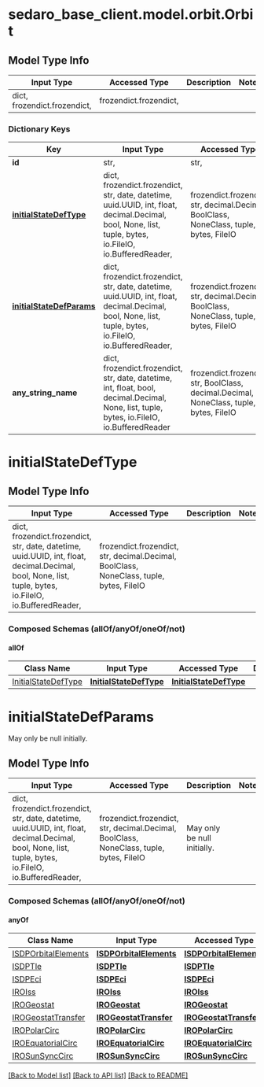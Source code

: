 # sedaro_base_client.model.orbit.Orbit

## Model Type Info
Input Type | Accessed Type | Description | Notes
------------ | ------------- | ------------- | -------------
dict, frozendict.frozendict,  | frozendict.frozendict,  |  | 

### Dictionary Keys
Key | Input Type | Accessed Type | Description | Notes
------------ | ------------- | ------------- | ------------- | -------------
**id** | str,  | str,  |  | [optional] 
**[initialStateDefType](#initialStateDefType)** | dict, frozendict.frozendict, str, date, datetime, uuid.UUID, int, float, decimal.Decimal, bool, None, list, tuple, bytes, io.FileIO, io.BufferedReader,  | frozendict.frozendict, str, decimal.Decimal, BoolClass, NoneClass, tuple, bytes, FileIO |  | [optional] 
**[initialStateDefParams](#initialStateDefParams)** | dict, frozendict.frozendict, str, date, datetime, uuid.UUID, int, float, decimal.Decimal, bool, None, list, tuple, bytes, io.FileIO, io.BufferedReader,  | frozendict.frozendict, str, decimal.Decimal, BoolClass, NoneClass, tuple, bytes, FileIO | May only be null initially. | [optional] 
**any_string_name** | dict, frozendict.frozendict, str, date, datetime, int, float, bool, decimal.Decimal, None, list, tuple, bytes, io.FileIO, io.BufferedReader | frozendict.frozendict, str, BoolClass, decimal.Decimal, NoneClass, tuple, bytes, FileIO | any string name can be used but the value must be the correct type | [optional]

# initialStateDefType

## Model Type Info
Input Type | Accessed Type | Description | Notes
------------ | ------------- | ------------- | -------------
dict, frozendict.frozendict, str, date, datetime, uuid.UUID, int, float, decimal.Decimal, bool, None, list, tuple, bytes, io.FileIO, io.BufferedReader,  | frozendict.frozendict, str, decimal.Decimal, BoolClass, NoneClass, tuple, bytes, FileIO |  | 

### Composed Schemas (allOf/anyOf/oneOf/not)
#### allOf
Class Name | Input Type | Accessed Type | Description | Notes
------------- | ------------- | ------------- | ------------- | -------------
[InitialStateDefType](InitialStateDefType.md) | [**InitialStateDefType**](InitialStateDefType.md) | [**InitialStateDefType**](InitialStateDefType.md) |  | 

# initialStateDefParams

May only be null initially.

## Model Type Info
Input Type | Accessed Type | Description | Notes
------------ | ------------- | ------------- | -------------
dict, frozendict.frozendict, str, date, datetime, uuid.UUID, int, float, decimal.Decimal, bool, None, list, tuple, bytes, io.FileIO, io.BufferedReader,  | frozendict.frozendict, str, decimal.Decimal, BoolClass, NoneClass, tuple, bytes, FileIO | May only be null initially. | 

### Composed Schemas (allOf/anyOf/oneOf/not)
#### anyOf
Class Name | Input Type | Accessed Type | Description | Notes
------------- | ------------- | ------------- | ------------- | -------------
[ISDPOrbitalElements](ISDPOrbitalElements.md) | [**ISDPOrbitalElements**](ISDPOrbitalElements.md) | [**ISDPOrbitalElements**](ISDPOrbitalElements.md) |  | 
[ISDPTle](ISDPTle.md) | [**ISDPTle**](ISDPTle.md) | [**ISDPTle**](ISDPTle.md) |  | 
[ISDPEci](ISDPEci.md) | [**ISDPEci**](ISDPEci.md) | [**ISDPEci**](ISDPEci.md) |  | 
[IROIss](IROIss.md) | [**IROIss**](IROIss.md) | [**IROIss**](IROIss.md) |  | 
[IROGeostat](IROGeostat.md) | [**IROGeostat**](IROGeostat.md) | [**IROGeostat**](IROGeostat.md) |  | 
[IROGeostatTransfer](IROGeostatTransfer.md) | [**IROGeostatTransfer**](IROGeostatTransfer.md) | [**IROGeostatTransfer**](IROGeostatTransfer.md) |  | 
[IROPolarCirc](IROPolarCirc.md) | [**IROPolarCirc**](IROPolarCirc.md) | [**IROPolarCirc**](IROPolarCirc.md) |  | 
[IROEquatorialCirc](IROEquatorialCirc.md) | [**IROEquatorialCirc**](IROEquatorialCirc.md) | [**IROEquatorialCirc**](IROEquatorialCirc.md) |  | 
[IROSunSyncCirc](IROSunSyncCirc.md) | [**IROSunSyncCirc**](IROSunSyncCirc.md) | [**IROSunSyncCirc**](IROSunSyncCirc.md) |  | 

[[Back to Model list]](../../README.md#documentation-for-models) [[Back to API list]](../../README.md#documentation-for-api-endpoints) [[Back to README]](../../README.md)

